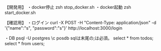 【開発用】
・docker停止
zsh stop_docker.sh
・docker起動
zsh start_docker.sh

【確認用】
・ログイン
curl -X POST -H "Content-Type: application/json" -d '{"name":"s", "password":"s"}' http://localhost:3000/login

・DB
psql -U postgres
\c posdb
sqlは末尾の;は必須。
select * from todos;
select * from users;
